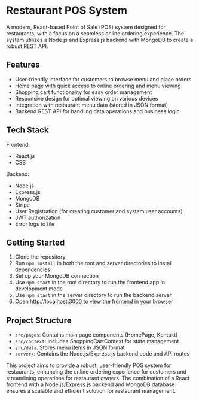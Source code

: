 # Restaurant POS System

A modern, React-based Point of Sale (POS) system designed for restaurants, with a focus on a seamless online ordering experience. The system utilizes a Node.js and Express.js backend with MongoDB to create a robust REST API.

## Features

- User-friendly interface for customers to browse menu and place orders
- Home page with quick access to online ordering and menu viewing
- Shopping cart functionality for easy order management
- Responsive design for optimal viewing on various devices
- Integration with restaurant menu data (stored in JSON format)
- Backend REST API for handling data operations and business logic

## Tech Stack

Frontend:

- React.js
- CSS

Backend:

- Node.js
- Express.js
- MongoDB
- Stripe
- User Registration (for creating customer and system user accounts)
- JWT authorization
- Error logs to file

## Getting Started

1. Clone the repository
2. Run `npm install` in both the root and server directories to install dependencies
3. Set up your MongoDB connection
4. Use `npm start` in the root directory to run the frontend app in development mode
5. Use `npm start` in the server directory to run the backend server
6. Open [http://localhost:3000](http://localhost:3000) to view the frontend in your browser

## Project Structure

- `src/pages`: Contains main page components (HomePage, Kontakt)
- `src/context`: Includes ShoppingCartContext for state management
- `src/data`: Stores menu items in JSON format
- `server/`: Contains the Node.js/Express.js backend code and API routes

This project aims to provide a robust, user-friendly POS system for restaurants, enhancing the online ordering experience for customers and streamlining operations for restaurant owners. The combination of a React frontend with a Node.js/Express.js backend and MongoDB database ensures a scalable and efficient solution for restaurant management.
